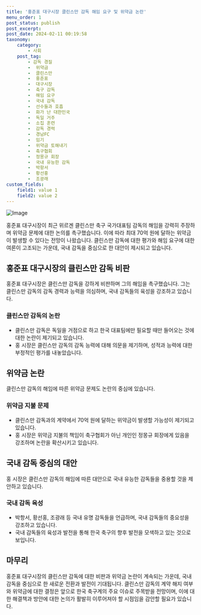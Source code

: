 ```yaml
---
title: '홍준표 대구시장 클린스만 감독 해임 요구 및 위약금 논란'
menu_order: 1
post_status: publish
post_excerpt: 
post_date: 2024-02-11 00:19:58
taxonomy:
    category:
        - 사회
    post_tag:
        - 감독 경질
        -  위약금
        -  클린스만
        -  홍준표
        -  대구시장
        -  축구 감독
        -  해임 요구
        -  국내 감독
        -  선수들과 호흡
        -  화가 난 대한민국
        -  독일 거주
        -  소집 훈련
        -  감독 경력
        -  경남FC
        -  임기
        -  위약금 토해내기
        -  축구협회
        -  정몽규 회장
        -  국내 유능한 감독
        -  박항서
        -  황선홍
        -  조광래
custom_fields:
    field1: value 1
    field2: value 2
---
```


![Image](https://imgnews.pstatic.net/image/018/2024/02/10/0005671321_001_20240210175201050.jpg?type=w647)

홍준표 대구시장이 최근 위르겐 클린스만 축구 국가대표팀 감독의 해임을 강력히 주장하며 위약금 문제에 대한 논의를 촉구했습니다. 이에 따라 최대 70억 원에 달하는 위약금이 발생할 수 있다는 전망이 나왔습니다. 클린스만 감독에 대한 평가와 해임 요구에 대한 여론이 고조되는 가운데, 국내 감독을 중심으로 한 대안이 제시되고 있습니다.
## 홍준표 대구시장의 클린스만 감독 비판
홍준표 대구시장은 클린스만 감독을 강하게 비판하며 그의 해임을 촉구했습니다. 그는 클린스만 감독의 감독 경력과 능력을 의심하며, 국내 감독들의 육성을 강조하고 있습니다.
### 클린스만 감독의 논란
- 클린스만 감독은 독일을 거점으로 하고 한국 대표팀에만 필요할 때만 들어오는 것에 대한 논란이 제기되고 있습니다.
- 홍 시장은 클린스만 감독의 감독 능력에 대해 의문을 제기하며, 성적과 능력에 대한 부정적인 평가를 내놓았습니다.
## 위약금 논란
클린스만 감독의 해임에 따른 위약금 문제도 논란의 중심에 있습니다.
### 위약금 지불 문제
- 클린스만 감독과의 계약에서 70억 원에 달하는 위약금이 발생할 가능성이 제기되고 있습니다.
- 홍 시장은 위약금 지불의 책임이 축구협회가 아닌 개인인 정몽규 회장에게 있음을 강조하며 논란을 확산시키고 있습니다.
## 국내 감독 중심의 대안
홍 시장은 클린스만 감독의 해임에 따른 대안으로 국내 유능한 감독들을 중용할 것을 제안하고 있습니다.
### 국내 감독 육성
- 박항서, 황선홍, 조광래 등 국내 유명 감독들을 언급하며, 국내 감독들의 중요성을 강조하고 있습니다.
- 국내 감독들의 육성과 발전을 통해 한국 축구의 향후 발전을 모색하고 있는 것으로 보입니다.
## 마무리
홍준표 대구시장의 클린스만 감독에 대한 비판과 위약금 논란이 계속되는 가운데, 국내 감독을 중심으로 한 새로운 전환과 발전이 기대됩니다. 클린스만 감독의 계약 해지 여부와 위약금에 대한 결정은 앞으로 한국 축구계의 주요 이슈로 주목받을 전망이며, 이에 대한 해결책과 방안에 대한 논의가 활발히 이루어져야 할 시점임을 감안할 필요가 있습니다.

